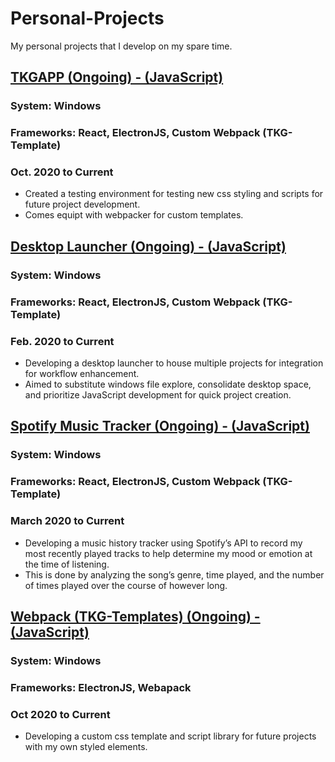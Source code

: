# Personal-Projects
 My personal projects that I develop on my spare time. 

## [TKGAPP (Ongoing) - (JavaScript)](https://github.com/tgraha09/TKG-APP)
### System: Windows
### Frameworks: React, ElectronJS, Custom Webpack (TKG-Template)
### Oct. 2020 to Current
* Created a testing environment for testing new css styling and scripts for future project development.
* Comes equipt with webpacker for custom templates. 

## [Desktop Launcher (Ongoing) - (JavaScript)](https://github.com/tgraha09/Desktop-Launcher)
### System: Windows
### Frameworks: React, ElectronJS, Custom Webpack (TKG-Template)
### Feb. 2020 to Current
* Developing a desktop launcher to house multiple projects for integration for workflow enhancement.
* Aimed to substitute windows file explore, consolidate desktop space, and prioritize JavaScript development for quick project creation. 

## [Spotify Music Tracker (Ongoing) - (JavaScript)](https://github.com/tgraha09/Personal-Projects/tree/main/Spotify-Music-Tracker)
### System: Windows
### Frameworks: React, ElectronJS, Custom Webpack (TKG-Template)
### March 2020 to Current
* Developing a music history tracker using Spotify’s API to record my most recently played tracks to help determine my mood or emotion at the time of listening. 
* This is done by analyzing the song’s genre, time played, and the number of times played over the course of however long. 

## [Webpack (TKG-Templates) (Ongoing) - (JavaScript)](https://github.com/tgraha09/Personal-Projects/tree/main/WebPack)
### System: Windows
### Frameworks: ElectronJS, Webapack
### Oct 2020 to Current
* Developing a custom css template and script library for future projects with my own styled elements. 
